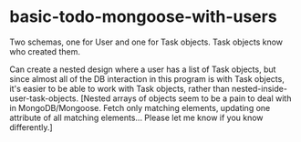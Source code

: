 # basic-todo-mongoose-with-users

Two schemas, one for User and one for Task objects.  Task objects know who created them. 

Can create a nested design where a user has a list of Task objects, but since almost all of the DB interaction in this program is with Task objects, it's easier to be able to work with Task objects, rather than nested-inside-user-task-objects. [Nested arrays of objects seem to be a pain to deal with in MongoDB/Mongoose. Fetch only matching elements, updating one attribute of all matching elements... Please let me know if you know differently.]

